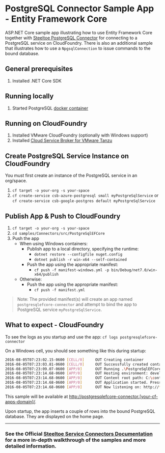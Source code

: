 ﻿# PostgreSQL Connector Sample App - Entity Framework Core

ASP.NET Core sample app illustrating how to use Entity Framework Core together with [Steeltoe PostgreSQL Connector](https://docs.steeltoe.io/api/v3/connectors/postgresql.html#add-dbcontext) for connecting to a PostgreSQL service on CloudFoundry.
There is also an additional sample that illustrates how to use a `NpgsqlConnection` to issue commands to the bound database.

## General prerequisites

1. Installed .NET Core SDK

## Running locally

1. Started PostgreSQL [docker container](https://github.com/SteeltoeOSS/Samples/blob/main/CommonTasks.md)

## Running on CloudFoundry

1. Installed VMware CloudFoundry (optionally with Windows support)
1. Installed [Cloud Service Broker for VMware Tanzu](https://docs.vmware.com/en/Cloud-Service-Broker-for-VMware-Tanzu/index.html)

## Create PostgreSQL Service Instance on CloudFoundry

You must first create an instance of the PostgreSQL service in an org/space.

1. `cf target -o your-org -s your-space`
1. `cf create-service csb-azure-postgresql small myPostgreSqlService` or `cf create-service csb-google-postgres default myPostgreSqlService`

## Publish App & Push to CloudFoundry

1. `cf target -o your-org -s your-space`
1. `cd samples/Connectors/src/PostgreSqlEFCore`
1. Push the app
   - When using Windows containers:
     - Publish app to a local directory, specifying the runtime:
       * `dotnet restore --configfile nuget.config`
       * `dotnet publish -r win-x64 --self-contained`
     - Push the app using the appropriate manifest:
       * `cf push -f manifest-windows.yml -p bin/Debug/net7.0/win-x64/publish`
   - Otherwise:
     - Push the app using the appropriate manifest:
       * `cf push -f manifest.yml`

> Note: The provided manifest(s) will create an app named `postgresqlefcore-connector` and attempt to bind the app to PostgreSQL service `myPostgreSqlService`.

## What to expect - CloudFoundry

To see the logs as you startup and use the app: `cf logs postgresqlefcore-connector`

On a Windows cell, you should see something like this during startup:

```bash
2016-08-05T07:23:02.15-0600 [CELL/0]     OUT Creating container
2016-08-05T07:23:03.81-0600 [CELL/0]     OUT Successfully created container
2016-08-05T07:23:09.07-0600 [APP/0]      OUT Running .\PostgreSqlEFCore
2016-08-05T07:23:14.68-0600 [APP/0]      OUT Hosting environment: development
2016-08-05T07:23:14.68-0600 [APP/0]      OUT Content root path: C:\containerizer\75E10B9301D2D9B4A8\user\app
2016-08-05T07:23:14.68-0600 [APP/0]      OUT Application started. Press Ctrl+C to shut down.
2016-08-05T07:23:14.68-0600 [APP/0]      OUT Now listening on: http://*:51217
```

This sample will be available at <http://postgresqlefcore-connector.[your-cf-apps-domain]/>.

Upon startup, the app inserts a couple of rows into the bound PostgreSQL database. They are displayed on the home page.

---

### See the Official [Steeltoe Service Connectors Documentation](https://docs.steeltoe.io/api/v3/connectors/) for a more in-depth walkthrough of the samples and more detailed information.

